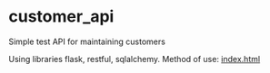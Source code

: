 # customer_api
Simple test API for maintaining customers

Using libraries flask, restful, sqlalchemy.
Method of use: [index.html](/templates/index.html)
